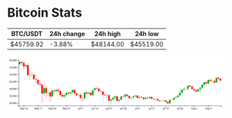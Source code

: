# Bitcoin Stats

BTC/USDT|24h change|24h high|24h low|
|---|---|---|---|
|$45759.92|-3.88%|$48144.00|$45519.00|

<img src="./chart.svg">

